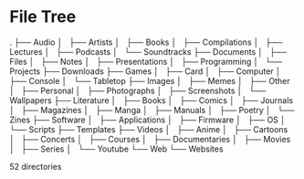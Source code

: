 # File Tree

.
├── Audio
│   ├── Artists
│   ├── Books
│   ├── Compilations
│   ├── Lectures
│   ├── Podcasts
│   └── Soundtracks
├── Documents
│   ├── Files
│   ├── Notes
│   ├── Presentations
│   ├── Programming
│   └── Projects
├── Downloads
├── Games
│   ├── Card
│   ├── Computer
│   ├── Console
│   └── Tabletop
├── Images
│   ├── Memes
│   ├── Other
│   ├── Personal
│   ├── Photographs
│   ├── Screenshots
│   └── Wallpapers
├── Literature
│   ├── Books
│   ├── Comics
│   ├── Journals
│   ├── Magazines
│   ├── Manga
│   ├── Manuals
│   ├── Poetry
│   └── Zines
├── Software
│   ├── Applications
│   ├── Firmware
│   ├── OS
│   └── Scripts
├── Templates
├── Videos
│   ├── Anime
│   ├── Cartoons
│   ├── Concerts
│   ├── Courses
│   ├── Documentaries
│   ├── Movies
│   ├── Series
│   └── Youtube
└── Web
    └── Websites

52 directories
